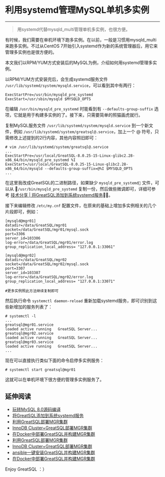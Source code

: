 # 利用systemd管理MySQL单机多实例
---

> 用systemd代替mysqld_multi管理单机多实例，也很方便。

有时候，我们需要在单机环境下跑多实例。在以前，一般是习惯用mysqld_multi来跑多实例。不过从CentOS 7开始引入systemd作为新的系统管理器后，用它来管理多实例也是很方便的。

本文我们以RPM/YUM方式安装后的MySQL为例，介绍如何用systemd管理多实例。

以RPM/YUM方式安装完后，会生成systemd服务文件 `/usr/lib/systemd/system/mysqld.service`，可以看到其中有两行：
```
ExecStartPre=/usr/bin/mysqld_pre_systemd
ExecStart=/usr/sbin/mysqld $MYSQLD_OPTS
```

在编辑  `/usr/bin/mysqld_pre_systemd` 时能看到有 `--defaults-group-suffix` 选项，它就是用于构建多实例的了。接下来，只需要简单的照猫画虎就行。

复制MySQL服务文件 `/usr/lib/systemd/system/mysqld.service` 到一个新文件，例如 `/usr/lib/systemd/system/greatsql@.service`，加上一个 @ 符号，只需修改上述提到的2行内容，其他内容照旧即可：
```
# vim /usr/lib/systemd/system/greatsql@.service
...
ExecStartPre=/usr/local/GreatSQL-8.0.25-15-Linux-glibc2.28-x86_64/bin/mysqld_pre_systemd %I
ExecStart=/usr/local/GreatSQL-8.0.25-15-Linux-glibc2.28-x86_64/bin/mysqld --defaults-group-suffix=@%I $MYSQLD_OPTS
...
```
在这里我改成GreatSQL的二进制路径，如果缺少 `mysqld_pre_systemd` 文件，可以从 `/usr/bin/mysqld_pre_systemd` 复制一份，然后做些微调即可，详细可参考 [技术分享 | 将GreatSQL添加到系统systemd服务](https://mp.weixin.qq.com/s/tSA-DrWT13GN45Csq2tQoA)。

接下来编辑修改 `/etc/my.cnf` 配置文件，在原来的基础上增加多实例相关的几个片段即可，例如：
```
[mysqld@mgr01]
datadir=/data/GreatSQL/mgr01
socket=/data/GreatSQL/mgr01/mysql.sock
port=3306
server_id=103306
log-error=/data/GreatSQL/mgr01/error.log
group_replication_local_address= "127.0.0.1:33061"

[mysqld@mgr02]
datadir=/data/GreatSQL/mgr02
socket=/data/GreatSQL/mgr02/mysql.sock
port=3307
server_id=103307
log-error=/data/GreatSQL/mgr02/error.log
group_replication_local_address= "127.0.0.1:33071"

#更多实例照此方法继续复制即可
```

然后执行命令 `systemctl daemon-reload` 重新加载systemd服务，即可识别到这些新增加的服务列表了：
```
# systemctl -l
...
greatsql@mgr01.service                                                                             loaded active running   GreatSQL Server...
greatsql@mgr02.service                                                                             loaded active running   GreatSQL Server...
greatsql@mgr03.service                                                                             loaded active running   GreatSQL Server...
...
```

现在可以直接执行类似下面的命令启停多实例服务：
```
# systemctl start greatsql@mgr01
```

这就可以在单机环境下很方便的管理多实例服务了。

## 延伸阅读
- [玩转MySQL 8.0源码编译](https://mp.weixin.qq.com/s/Lrx-YYYWtHHaxLfY_UZ8GQ)
- [将GreatSQL添加到系统systemd服务](https://mp.weixin.qq.com/s/tSA-DrWT13GN45Csq2tQoA)
- [利用GreatSQL部署MGR集群](https://mp.weixin.qq.com/s/gLaLybt46PqXlV4qWFfyng)
- [InnoDB Cluster+GreatSQL部署MGR集群](https://mp.weixin.qq.com/s/1QUt-rK_5L_UnaLClyve1w)
- [​在Docker中部署GreatSQL并构建MGR集群](https://mp.weixin.qq.com/s/CfrYEQD54EXD9mLJJPGs-A)
- [利用GreatSQL部署MGR集群](https://mp.weixin.qq.com/s/gLaLybt46PqXlV4qWFfyng)
- [InnoDB Cluster+GreatSQL部署MGR集群](https://mp.weixin.qq.com/s/1QUt-rK_5L_UnaLClyve1w)
- [ansible一键安装GreatSQL并构建MGR集群](https://mp.weixin.qq.com/s/8hbpus0RxrVnmCdVDHVg2Q)
- [​在Docker中部署GreatSQL并构建MGR集群](https://mp.weixin.qq.com/s/CfrYEQD54EXD9mLJJPGs-A)

Enjoy GreatSQL ：）